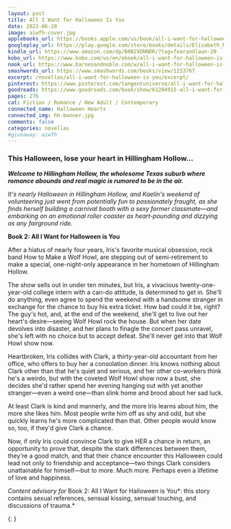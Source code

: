 ```yaml
---
layout: post
title: All I Want for Halloween Is You
date: 2022-06-28
image: aiwfh-cover.jpg
applebooks_url: https://books.apple.com/us/book/all-i-want-for-halloween-is-you/id6443149631
googleplay_url: https://play.google.com/store/books/details/Elizabeth_Myles_All_I_Want_for_Halloween_Is_You?id=Os92EAAAQBAJ
kindle_url: https://www.amazon.com/dp/B0B2VDNNDR/?tag=fearandlaun-20
kobo_url: https://www.kobo.com/us/en/ebook/all-i-want-for-halloween-is-you
nook_url: https://www.barnesandnoble.com/w/all-i-want-for-halloween-is-you-elizabeth-myles/1141587104?ean=2940186582212
smashwords_url: https://www.smashwords.com/books/view/1153767
excerpt: /novellas/all-i-want-for-halloween-is-you/excerpt/
pinterest: https://www.pinterest.com/tangentuniverse/all-i-want-for-halloween-is-you/
goodreads: https://www.goodreads.com/book/show/61204915-all-i-want-for-halloween-is-you
pages: 276
cat: Fiction / Romance / New Adult / Contemporary
connected_name: Halloween Hearts
connected_img: hh-banner.jpg
comments: false
categories: novellas
#giveaway: aiwfh
---
```


### This Halloween, lose your heart in Hillingham Hollow...

***Welcome to Hillingham Hollow, the wholesome Texas suburb where romance abounds and real magic is rumored to be in the air.***

*It's nearly Halloween in Hillingham Hollow, and Kaelin's weekend of volunteering just went from potentially fun to passionately fraught, as she finds herself building a carnival booth with a sexy former classmate&mdash;and embarking on an emotional roller coaster as heart-pounding and dizzying as any fairground ride.*

**Book 2: All I Want for Halloween is You**

After a hiatus of nearly four years, Iris's favorite musical obsession, rock band How to Make a Wolf Howl, are stepping out of semi-retirement to make a special, one-night-only appearance in her hometown of Hillingham Hollow.

The show sells out in under ten minutes, but Iris, a vivacious twenty-one-year-old college intern with a can-do attitude, is determined to get in. She'll do anything, even agree to spend the weekend with a handsome stranger in exchange for the chance to buy his extra ticket. How bad could it be, right? The guy's hot, and, at the end of the weekend, she'll get to live out her heart's desire—seeing Wolf Howl rock the house. But when her date devolves into disaster, and her plans to finagle the concert pass unravel, she's left with no choice but to accept defeat. She'll never get into that Wolf Howl show now.

Heartbroken, Iris collides with Clark, a thirty-year-old accountant from her office, who offers to buy her a consolation dinner. Iris knows nothing about Clark other than that he's quiet and serious, and her other co-workers think he's a weirdo, but with the coveted Wolf Howl show now a bust, she decides she'd rather spend her evening hanging out with yet another stranger—even a weird one—than slink home and brood about her sad luck.

At least Clark is kind and mannerly, and the more Iris learns about him, the more she likes him. Most people write him off as shy and odd, but she quickly learns he's more complicated than that. Other people would know so, too, if they'd give Clark a chance.

Now, if only Iris could convince Clark to give HER a chance in return, an opportunity to prove that, despite the stark differences between them, they're a good match, and that their chance encounter this Halloween could lead not only to friendship and acceptance—two things Clark considers unattainable for himself—but to more. Much more. Perhaps even a lifetime of love and happiness.

*Content advisory for* Book 2: All I Want for Halloween is You*: this story contains sexual references, sensual kissing, sensual touching, and discussions of trauma.*

{: }
